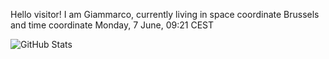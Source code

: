 Hello visitor! I am Giammarco, currently living in space coordinate Brussels and time coordinate Monday, 7 June, 09:21 CEST

![GitHub Stats](https://github-readme-stats.vercel.app/api?username=grcasanova)
